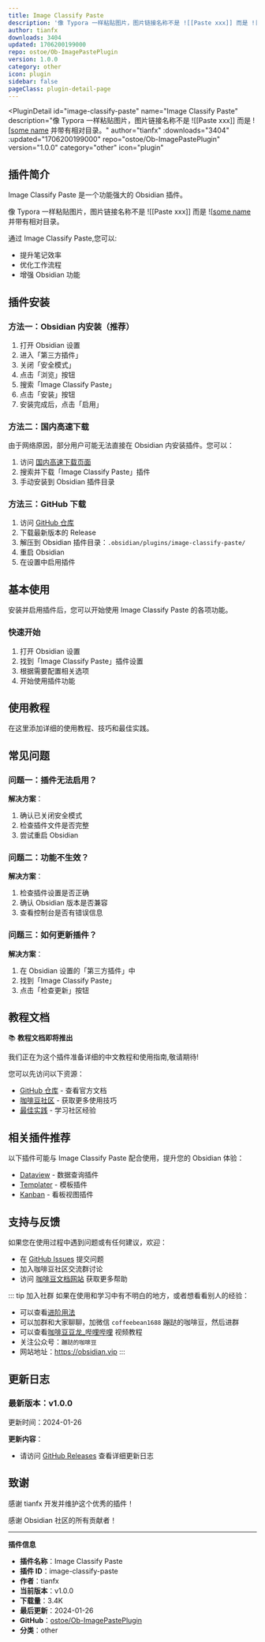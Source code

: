 ```yaml
---
title: Image Classify Paste
description: '像 Typora 一样粘贴图片，图片链接名称不是 ![[Paste xxx]] 而是 ![[some name](relative-directory/xxx.png) 并带有相对目录。'
author: tianfx
downloads: 3404
updated: 1706200199000
repo: ostoe/Ob-ImagePastePlugin
version: 1.0.0
category: other
icon: plugin
sidebar: false
pageClass: plugin-detail-page
---
```


<PluginDetail
  id="image-classify-paste"
  name="Image Classify Paste"
  description="像 Typora 一样粘贴图片，图片链接名称不是 ![[Paste xxx]] 而是 ![[some name](relative-directory/xxx.png) 并带有相对目录。"
  author="tianfx"
  :downloads="3404"
  :updated="1706200199000"
  repo="ostoe/Ob-ImagePastePlugin"
  version="1.0.0"
  category="other"
  icon="plugin"
>

<!-- AUTO_GENERATED_START -->
## 插件简介

Image Classify Paste 是一个功能强大的 Obsidian 插件。

像 Typora 一样粘贴图片，图片链接名称不是 ![[Paste xxx]] 而是 ![[some name](relative-directory/xxx.png) 并带有相对目录。

通过 Image Classify Paste,您可以:

- 提升笔记效率
- 优化工作流程
- 增强 Obsidian 功能

<!-- AUTO_GENERATED_END -->

<!-- AUTO_GENERATED_START -->
## 插件安装

### 方法一：Obsidian 内安装（推荐）

1. 打开 Obsidian 设置
2. 进入「第三方插件」
3. 关闭「安全模式」
4. 点击「浏览」按钮
5. 搜索「Image Classify Paste」
6. 点击「安装」按钮
7. 安装完成后，点击「启用」

### 方法二：国内高速下载

由于网络原因，部分用户可能无法直接在 Obsidian 内安装插件。您可以：

1. 访问 [国内高速下载页面](/zh/documentation/obsidian-plugins-download.html)
2. 搜索并下载「Image Classify Paste」插件
3. 手动安装到 Obsidian 插件目录

### 方法三：GitHub 下载

1. 访问 [GitHub 仓库](https://github.com/ostoe/Ob-ImagePastePlugin)
2. 下载最新版本的 Release
3. 解压到 Obsidian 插件目录：`.obsidian/plugins/image-classify-paste/`
4. 重启 Obsidian
5. 在设置中启用插件

## 基本使用

安装并启用插件后，您可以开始使用 Image Classify Paste 的各项功能。

### 快速开始

1. 打开 Obsidian 设置
2. 找到「Image Classify Paste」插件设置
3. 根据需要配置相关选项
4. 开始使用插件功能

<!-- AUTO_GENERATED_END -->

<!-- CUSTOM_CONTENT_START:tutorial -->
## 使用教程

在这里添加详细的使用教程、技巧和最佳实践。

<!-- CUSTOM_CONTENT_END:tutorial -->

<!-- SHARED_CONTENT_START -->
## 常见问题

### 问题一：插件无法启用？

**解决方案**：
1. 确认已关闭安全模式
2. 检查插件文件是否完整
3. 尝试重启 Obsidian

### 问题二：功能不生效？

**解决方案**：
1. 检查插件设置是否正确
2. 确认 Obsidian 版本是否兼容
3. 查看控制台是否有错误信息

### 问题三：如何更新插件？

**解决方案**：
1. 在 Obsidian 设置的「第三方插件」中
2. 找到「Image Classify Paste」
3. 点击「检查更新」按钮

## 教程文档

📚 **教程文档即将推出**

我们正在为这个插件准备详细的中文教程和使用指南,敬请期待!

您可以先访问以下资源：
- [GitHub 仓库](https://github.com/ostoe/Ob-ImagePastePlugin) - 查看官方文档
- [咖啡豆社区](/zh/bases/) - 获取更多使用技巧
- [最佳实践](/zh/best-practices/) - 学习社区经验

## 相关插件推荐

以下插件可能与 Image Classify Paste 配合使用，提升您的 Obsidian 体验：

- [Dataview](/zh/plugins/dataview.html) - 数据查询插件
- [Templater](/zh/plugins/templater-obsidian.html) - 模板插件
- [Kanban](/zh/plugins/obsidian-kanban.html) - 看板视图插件

## 支持与反馈

如果您在使用过程中遇到问题或有任何建议，欢迎：

- 在 [GitHub Issues](https://github.com/ostoe/Ob-ImagePastePlugin/issues) 提交问题
- 加入咖啡豆社区交流群讨论
- 访问 [咖啡豆文档网站](https://obsidian.vip) 获取更多帮助

::: tip 加入社群
如果在使用和学习中有不明白的地方，或者想看看别人的经验：
- 可以查看[进阶用法](/zh/advanced)
- 可以加群和大家聊聊，加微信 `coffeebean1688` 蹦跶的咖啡豆，然后进群
- 可以查看[咖啡豆豆龙_哔哩哔哩](https://space.bilibili.com/618777356) 视频教程
- 关注公众号：`蹦跶的咖啡豆`
- 网站地址：https://obsidian.vip
:::
<!-- SHARED_CONTENT_END -->

<!-- AUTO_GENERATED_START -->
## 更新日志

### 最新版本：v1.0.0

更新时间：2024-01-26

**更新内容**：
- 请访问 [GitHub Releases](https://github.com/ostoe/Ob-ImagePastePlugin/releases) 查看详细更新日志

## 致谢

感谢 tianfx 开发并维护这个优秀的插件！

感谢 Obsidian 社区的所有贡献者！

---

**插件信息**
- **插件名称**：Image Classify Paste
- **插件 ID**：image-classify-paste
- **作者**：tianfx
- **当前版本**：v1.0.0
- **下载量**：3.4K
- **最后更新**：2024-01-26
- **GitHub**：[ostoe/Ob-ImagePastePlugin](https://github.com/ostoe/Ob-ImagePastePlugin)
- **分类**：other
<!-- AUTO_GENERATED_END -->

</PluginDetail>

